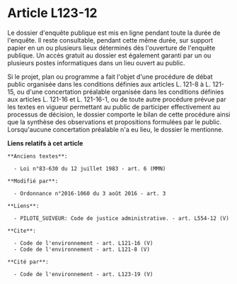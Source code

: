 # Article L123-12

Le dossier d'enquête publique est mis en ligne pendant toute la durée de l'enquête. Il reste consultable, pendant cette même
durée, sur support papier en un ou plusieurs lieux déterminés dès l'ouverture de l'enquête publique. Un accès gratuit au
dossier est également garanti par un ou plusieurs postes informatiques dans un lieu ouvert au public. 

Si le projet, plan ou programme a fait l'objet d'une procédure de débat public organisée dans les conditions définies aux
articles L. 121-8 à L. 121-15, ou d'une concertation préalable organisée dans les conditions définies aux articles L. 121-16
et L. 121-16-1, ou de toute autre procédure prévue par les textes en vigueur permettant au public de participer effectivement
au processus de décision, le dossier comporte le bilan de cette procédure ainsi que la synthèse des observations et
propositions formulées par le public. Lorsqu'aucune concertation préalable n'a eu lieu, le dossier le mentionne.

**Liens relatifs à cet article**

	**Anciens textes**:

	  - Loi n°83-630 du 12 juillet 1983 - art. 6 (MMN)

	**Modifié par**:

	  - Ordonnance n°2016-1060 du 3 août 2016 - art. 3

	**Liens**:

	  - PILOTE_SUIVEUR: Code de justice administrative. - art. L554-12 (V)

	**Cite**:

	  - Code de l'environnement - art. L121-16 (V)
	  - Code de l'environnement - art. L121-8 (V)

	**Cité par**:

	  - Code de l'environnement - art. L123-19 (V)
